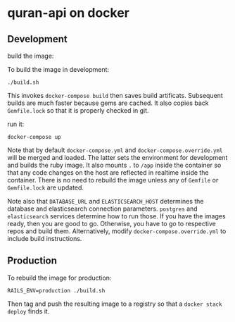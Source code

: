 # quran-api on docker 

## Development

build the image:

To build the image in development:

    ./build.sh

This invokes `docker-compose build` then saves build artificats.
Subsequent builds are much faster because gems are cached.
It also copies back `Gemfile.lock` so that it is properly checked in git.

run it:

    docker-compose up

Note that by default `docker-compose.yml` and `docker-compose.override.yml` will be merged
and loaded. The latter sets the environment for development and builds the ruby image.
It also mounts `.` to `/app` inside the container so that any code changes on the host are
reflected in realtime inside the container. There is no need to rebuild the image
unless any of `Gemfile` or `Gemfile.lock` are updated.

Note also that `DATABASE_URL` and `ELASTICSEARCH_HOST` determines the database and
elasticsearch connection parameters. `postgres` and `elasticsearch` services determine
how to run those. If you have the images ready, then you are good to go.
Otherwise, you have to go to respective repos and build them. Alternatively,
modify `docker-compose.override.yml` to include build instructions.

## Production

To rebuild the image for production:

    RAILS_ENV=production ./build.sh    

Then tag and push the resulting image to a registry so that a `docker stack deploy` finds it.
